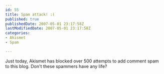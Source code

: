```yaml
---
id: 55
title: Spam attack! :(
published: true
publishedDate: 2007-05-01 23:17:58Z
lastModifiedDate: 2007-05-01 23:17:58Z
categories:
- Akismet
- Spam

---
```


<p>Just today, Akismet has blocked over 500 attempts to add comment spam to this blog. Don't these spammers have any life?</p>

